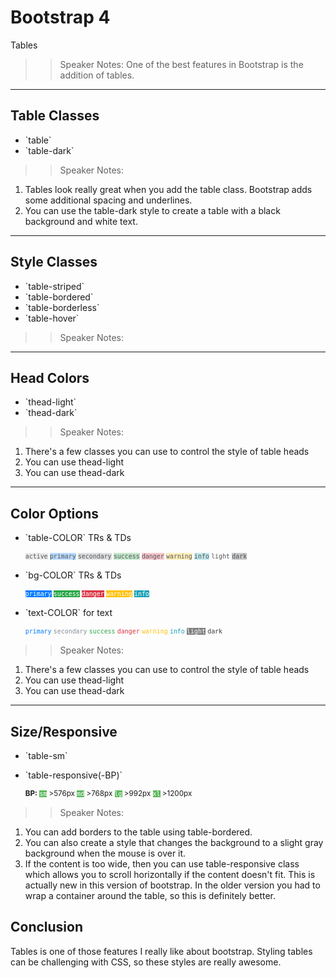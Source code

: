 <!-- .slide: data-state="title" -->
# Bootstrap 4
Tables

> > Speaker Notes:
One of the best features in Bootstrap is the addition of tables.

---

<!-- .slide: data-state="hasicon" -->

## <i class="fa fa-table"></i> Table Classes

<ul>
	<li class="fragment">`table`</li>
	<li class="fragment">`table-dark`</li>
</ul>

> > Speaker Notes:

1. Tables look really great when you add the table class. Bootstrap adds some additional spacing and underlines.
1. You can use the table-dark style to create a table with a black background and white text.

---

<!-- .slide: data-state="hasicon" -->

## <i class="fa fa-table"></i> Style Classes
<ul>
  <li class="fragment">`table-striped`</li>
	<li class="fragment">`table-bordered`</li>
	<li class="fragment">`table-borderless`</li>
  <li class="fragment">`table-hover`</li>
</ul>

> > Speaker Notes:


---

<!-- .slide: data-state="hasicon" -->

## <i class="fa fa-table"></i> Head Colors

<ul>
  <li class="fragment">`thead-light`</li>
  <li class="fragment">`thead-dark`</li>
</ul>

> > Speaker Notes:
1. There's a few classes you can use to control the style of table heads
1. You can use thead-light
1. You can use thead-dark

---

<!-- .slide: data-state="hasicon" -->

## <i class="fa fa-table"></i> Color Options

<ul>
  <li class="fragment"><p contenteditable>`table-COLOR` TRs &amp; TDs</p>
    <small style="line-height: 120%; vertical-align: text-bottom;">
    <code style="background:rgba(0,0,0,.075); color:#555;">active</code>
    <code style="background:#b8daff; color:#555;">primary</code>
    <code style="background:#dddfe2; color:#555;">secondary</code>
    <code style="background:#c3e6cb; color:#555;">success</code>
    <code style="background:#f5c6cb; color:#555;">danger</code>
    <code style="background:#ffeeba; color:#555;">warning</code>
    <code style="background:#bee5eb; color:#555;">info</code>
    <code style="background:#fdfdfe; color:#555;">light</code>
    <code style="background:#c6c8ca; color:#555;">dark</code>
    </small>
  </li>
  <li class="fragment"><p contenteditable>`bg-COLOR` TRs &amp; TDs</p>
		<small style="line-height: 120%; vertical-align: text-bottom;">
    <code style="background-color:#007bff; color: white;">primary</code>
    <code style="background-color:#28a745; color: white;">success</code>
    <code style="background-color:#dc3545; color: white;">danger</code>
    <code style="background-color:#ffc107; color: white;">warning</code>
    <code style="background-color:#17a2b8; color: white;">info</code>
    </small>
	</li>
  <li class="fragment"><p contenteditable>`text-COLOR` for text</p>
		<small style="line-height: 120%; vertical-align: text-bottom;">
    <code style="background-color:transparent; color:#007bff">primary</code>
    <code style="background-color:transparent; color:#868e96">secondary</code>
    <code style="background-color:transparent; color:#28a745">success</code>
    <code style="background-color:transparent; color:#dc3545">danger</code>
    <code style="background-color:transparent; color:#ffc107">warning</code>
    <code style="background-color:transparent; color:#17a2b8">info</code>
    <code style="background-color:transparent; color:#f8f9fa; background-color:gray;">light</code>
    <code style="background-color:transparent; color:#343a40">dark</code>
    </small>
	</li>
</ul>

> > Speaker Notes:
1. There's a few classes you can use to control the style of table heads
1. You can use thead-light
1. You can use thead-dark

---

<!-- .slide: data-state="hasicon" -->

## <i class="fa fa-table"></i> Size/Responsive

<ul>
	<li class="fragment">`table-sm`</li>
	<li class="fragment">
  <p contenteditable>`table-responsive(-BP)`</p>
  <small style="line-height: 120%; vertical-align: text-bottom;">
    <b>BP:</b> <code style="background:#5cb85c; color:white;">sm</code> >576px
    <code style="background:#5cb85c; color:white;">md</code> >768px
    <code style="background:#5cb85c; color:white;">lg</code> >992px
    <code style="background:#5cb85c; color:white;">xl</code> >1200px
    </small><br>

  </li>
</ul>

> > Speaker Notes:
1. You can add borders to the table using table-bordered.
2. You can also create a style that changes the background to a slight gray background when the mouse is over it.
3. If the content is too wide, then you can use table-responsive class which allows you to scroll horizontally if the content doesn't fit. This is actually new in this version of bootstrap. In the older version you had to wrap a container around the table, so this is definitely better.

## Conclusion
Tables is one of those features I really like about bootstrap. Styling tables can be challenging with CSS, so these styles are really awesome.
